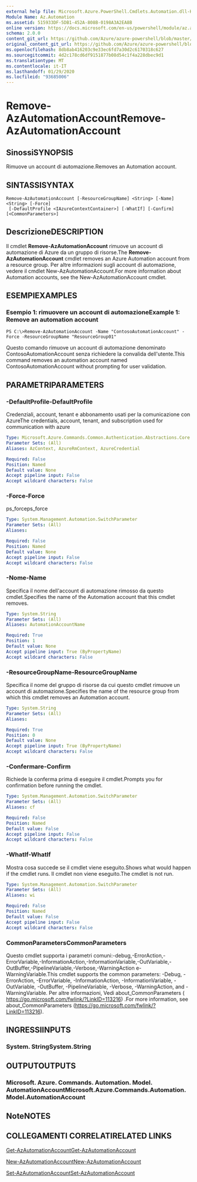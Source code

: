 ```yaml
---
external help file: Microsoft.Azure.PowerShell.Cmdlets.Automation.dll-Help.xml
Module Name: Az.Automation
ms.assetid: 515933DF-5DB1-452A-808B-0198A3A2EA8B
online version: https://docs.microsoft.com/en-us/powershell/module/az.automation/remove-azautomationaccount
schema: 2.0.0
content_git_url: https://github.com/Azure/azure-powershell/blob/master/src/Automation/Automation/help/Remove-AzAutomationAccount.md
original_content_git_url: https://github.com/Azure/azure-powershell/blob/master/src/Automation/Automation/help/Remove-AzAutomationAccount.md
ms.openlocfilehash: 8db8ab416203c9e33ec6fd7a30d2c6170318c627
ms.sourcegitcommit: 4d2c178cd6df9151877b08d54c1f4a228dbec9d1
ms.translationtype: MT
ms.contentlocale: it-IT
ms.lasthandoff: 01/29/2020
ms.locfileid: "93685006"
---
```

# <span data-ttu-id="286f9-101">Remove-AzAutomationAccount</span><span class="sxs-lookup"><span data-stu-id="286f9-101">Remove-AzAutomationAccount</span></span>

## <span data-ttu-id="286f9-102">Sinossi</span><span class="sxs-lookup"><span data-stu-id="286f9-102">SYNOPSIS</span></span>
<span data-ttu-id="286f9-103">Rimuove un account di automazione.</span><span class="sxs-lookup"><span data-stu-id="286f9-103">Removes an Automation account.</span></span>

## <span data-ttu-id="286f9-104">SINTASSI</span><span class="sxs-lookup"><span data-stu-id="286f9-104">SYNTAX</span></span>

```
Remove-AzAutomationAccount [-ResourceGroupName] <String> [-Name] <String> [-Force]
 [-DefaultProfile <IAzureContextContainer>] [-WhatIf] [-Confirm] [<CommonParameters>]
```

## <span data-ttu-id="286f9-105">Descrizione</span><span class="sxs-lookup"><span data-stu-id="286f9-105">DESCRIPTION</span></span>
<span data-ttu-id="286f9-106">Il cmdlet **Remove-AzAutomationAccount** rimuove un account di automazione di Azure da un gruppo di risorse.</span><span class="sxs-lookup"><span data-stu-id="286f9-106">The **Remove-AzAutomationAccount** cmdlet removes an Azure Automation account from a resource group.</span></span>
<span data-ttu-id="286f9-107">Per altre informazioni sugli account di automazione, vedere il cmdlet New-AzAutomationAccount.</span><span class="sxs-lookup"><span data-stu-id="286f9-107">For more information about Automation accounts, see the New-AzAutomationAccount cmdlet.</span></span>

## <span data-ttu-id="286f9-108">ESEMPI</span><span class="sxs-lookup"><span data-stu-id="286f9-108">EXAMPLES</span></span>

### <span data-ttu-id="286f9-109">Esempio 1: rimuovere un account di automazione</span><span class="sxs-lookup"><span data-stu-id="286f9-109">Example 1: Remove an automation account</span></span>
```
PS C:\>Remove-AzAutomationAccount -Name "ContosoAutomationAccount" -Force -ResourceGroupName "ResourceGroup01"
```

<span data-ttu-id="286f9-110">Questo comando rimuove un account di automazione denominato ContosoAutomationAccount senza richiedere la convalida dell'utente.</span><span class="sxs-lookup"><span data-stu-id="286f9-110">This command removes an automation account named ContosoAutomationAccount without prompting for user validation.</span></span>

## <span data-ttu-id="286f9-111">PARAMETRI</span><span class="sxs-lookup"><span data-stu-id="286f9-111">PARAMETERS</span></span>

### <span data-ttu-id="286f9-112">-DefaultProfile</span><span class="sxs-lookup"><span data-stu-id="286f9-112">-DefaultProfile</span></span>
<span data-ttu-id="286f9-113">Credenziali, account, tenant e abbonamento usati per la comunicazione con Azure</span><span class="sxs-lookup"><span data-stu-id="286f9-113">The credentials, account, tenant, and subscription used for communication with azure</span></span>

```yaml
Type: Microsoft.Azure.Commands.Common.Authentication.Abstractions.Core.IAzureContextContainer
Parameter Sets: (All)
Aliases: AzContext, AzureRmContext, AzureCredential

Required: False
Position: Named
Default value: None
Accept pipeline input: False
Accept wildcard characters: False
```

### <span data-ttu-id="286f9-114">-Force</span><span class="sxs-lookup"><span data-stu-id="286f9-114">-Force</span></span>
<span data-ttu-id="286f9-115">ps_force</span><span class="sxs-lookup"><span data-stu-id="286f9-115">ps_force</span></span>

```yaml
Type: System.Management.Automation.SwitchParameter
Parameter Sets: (All)
Aliases:

Required: False
Position: Named
Default value: None
Accept pipeline input: False
Accept wildcard characters: False
```

### <span data-ttu-id="286f9-116">-Nome</span><span class="sxs-lookup"><span data-stu-id="286f9-116">-Name</span></span>
<span data-ttu-id="286f9-117">Specifica il nome dell'account di automazione rimosso da questo cmdlet.</span><span class="sxs-lookup"><span data-stu-id="286f9-117">Specifies the name of the Automation account that this cmdlet removes.</span></span>

```yaml
Type: System.String
Parameter Sets: (All)
Aliases: AutomationAccountName

Required: True
Position: 1
Default value: None
Accept pipeline input: True (ByPropertyName)
Accept wildcard characters: False
```

### <span data-ttu-id="286f9-118">-ResourceGroupName</span><span class="sxs-lookup"><span data-stu-id="286f9-118">-ResourceGroupName</span></span>
<span data-ttu-id="286f9-119">Specifica il nome del gruppo di risorse da cui questo cmdlet rimuove un account di automazione.</span><span class="sxs-lookup"><span data-stu-id="286f9-119">Specifies the name of the resource group from which this cmdlet removes an Automation account.</span></span>

```yaml
Type: System.String
Parameter Sets: (All)
Aliases:

Required: True
Position: 0
Default value: None
Accept pipeline input: True (ByPropertyName)
Accept wildcard characters: False
```

### <span data-ttu-id="286f9-120">-Confermare</span><span class="sxs-lookup"><span data-stu-id="286f9-120">-Confirm</span></span>
<span data-ttu-id="286f9-121">Richiede la conferma prima di eseguire il cmdlet.</span><span class="sxs-lookup"><span data-stu-id="286f9-121">Prompts you for confirmation before running the cmdlet.</span></span>

```yaml
Type: System.Management.Automation.SwitchParameter
Parameter Sets: (All)
Aliases: cf

Required: False
Position: Named
Default value: False
Accept pipeline input: False
Accept wildcard characters: False
```

### <span data-ttu-id="286f9-122">-WhatIf</span><span class="sxs-lookup"><span data-stu-id="286f9-122">-WhatIf</span></span>
<span data-ttu-id="286f9-123">Mostra cosa succede se il cmdlet viene eseguito.</span><span class="sxs-lookup"><span data-stu-id="286f9-123">Shows what would happen if the cmdlet runs.</span></span>
<span data-ttu-id="286f9-124">Il cmdlet non viene eseguito.</span><span class="sxs-lookup"><span data-stu-id="286f9-124">The cmdlet is not run.</span></span>

```yaml
Type: System.Management.Automation.SwitchParameter
Parameter Sets: (All)
Aliases: wi

Required: False
Position: Named
Default value: False
Accept pipeline input: False
Accept wildcard characters: False
```

### <span data-ttu-id="286f9-125">CommonParameters</span><span class="sxs-lookup"><span data-stu-id="286f9-125">CommonParameters</span></span>
<span data-ttu-id="286f9-126">Questo cmdlet supporta i parametri comuni:-debug,-ErrorAction,-ErrorVariable,-InformationAction,-InformationVariable,-OutVariable,-OutBuffer,-PipelineVariable,-Verbose,-WarningAction e-WarningVariable.</span><span class="sxs-lookup"><span data-stu-id="286f9-126">This cmdlet supports the common parameters: -Debug, -ErrorAction, -ErrorVariable, -InformationAction, -InformationVariable, -OutVariable, -OutBuffer, -PipelineVariable, -Verbose, -WarningAction, and -WarningVariable.</span></span> <span data-ttu-id="286f9-127">Per altre informazioni, Vedi about_CommonParameters ( https://go.microsoft.com/fwlink/?LinkID=113216) .</span><span class="sxs-lookup"><span data-stu-id="286f9-127">For more information, see about_CommonParameters (https://go.microsoft.com/fwlink/?LinkID=113216).</span></span>

## <span data-ttu-id="286f9-128">INGRESSI</span><span class="sxs-lookup"><span data-stu-id="286f9-128">INPUTS</span></span>

### <span data-ttu-id="286f9-129">System. String</span><span class="sxs-lookup"><span data-stu-id="286f9-129">System.String</span></span>

## <span data-ttu-id="286f9-130">OUTPUT</span><span class="sxs-lookup"><span data-stu-id="286f9-130">OUTPUTS</span></span>

### <span data-ttu-id="286f9-131">Microsoft. Azure. Commands. Automation. Model. AutomationAccount</span><span class="sxs-lookup"><span data-stu-id="286f9-131">Microsoft.Azure.Commands.Automation.Model.AutomationAccount</span></span>

## <span data-ttu-id="286f9-132">Note</span><span class="sxs-lookup"><span data-stu-id="286f9-132">NOTES</span></span>

## <span data-ttu-id="286f9-133">COLLEGAMENTI CORRELATI</span><span class="sxs-lookup"><span data-stu-id="286f9-133">RELATED LINKS</span></span>

[<span data-ttu-id="286f9-134">Get-AzAutomationAccount</span><span class="sxs-lookup"><span data-stu-id="286f9-134">Get-AzAutomationAccount</span></span>](./Get-AzAutomationAccount.md)

[<span data-ttu-id="286f9-135">New-AzAutomationAccount</span><span class="sxs-lookup"><span data-stu-id="286f9-135">New-AzAutomationAccount</span></span>](./New-AzAutomationAccount.md)

[<span data-ttu-id="286f9-136">Set-AzAutomationAccount</span><span class="sxs-lookup"><span data-stu-id="286f9-136">Set-AzAutomationAccount</span></span>](./Set-AzAutomationAccount.md)



